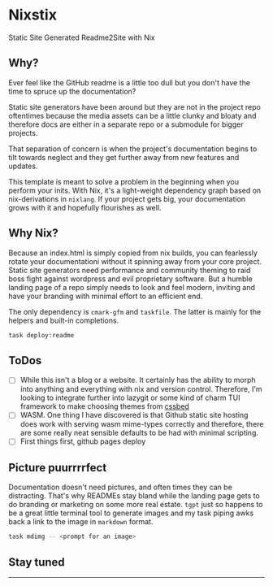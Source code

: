 # Nixstix

Static Site Generated Readme2Site with Nix

## Why?

Ever feel like the GitHub readme is a little too dull but you don't have the time to spruce up the documentation?

Static site generators have been around but they are not in the project repo oftentimes because the media assets can be a little clunky and bloaty and therefore docs are either in a separate repo or a submodule for bigger projects.

That separation of concern is when the project's documentation begins to tilt towards neglect and they get further away from new features and updates.

This template is meant to solve a problem in the beginning when you perform your inits. With Nix, it's a light-weight dependency graph based on nix-derivations in `nixlang`. If your project gets big, your documentation grows with it and hopefully flourishes as well.

## Why Nix?

Because an index.html is simply copied from nix builds, you can fearlessly rotate your documentationi without it spinning away from your core project. Static site generators need performance and community theming to raid boss fight against wordpress and evil proprietary software. But a humble landing page of a repo simply needs to look and feel modern, inviting and have your branding with minimal effort to an efficient end.

The only dependency is `cmark-gfm` and `taskfile`. The latter is mainly for the helpers and built-in completions.

```bash
task deploy:readme
```

## ToDos

-[ ] While this isn't a blog or a website. It certainly has the ability to morph into anything and everything with nix and version control. Therefore, I'm looking to integrate further into lazygit or some kind of charm TUI framework to make choosing themes from [cssbed](https://cssbed.com)
-[ ] WASM. One thing I have discovered is that Github static site hosting does work with serving wasm mime-types correctly and therefore, there are some really neat sensible defaults to be had with minimal scripting.
-[ ] First things first, github pages deploy

## Picture puurrrrfect

Documentation doesn't need pictures, and often times they can be distracting. That's why READMEs stay bland while the landing page gets to do branding or marketing on some more real estate. `tgpt` just so happens to be a great little terminal tool to generate images and my task piping awks back a link to the image in `markdown` format.

```bash
task mdimg -- <prompt for an image>
```

## Stay tuned

---
